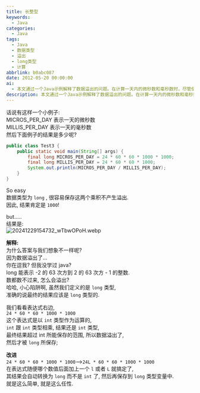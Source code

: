 ```yaml
---
title: 长整型
keywords:
  - Java
categories:
  - Java
tags:
  - Java
  - 数据类型
  - 溢出
  - long类型
  - 计算
abbrlink: b0abc087
date: 2012-05-20 00:00:00
ai:
  - 本文通过一个Java示例解释了数据溢出的问题。在计算一天内的微秒数和毫秒数时，尽管使用了long类型变量来保存结果，但由于表达式中包含int类型的中间运算，导致最终结果超出int范围，进而发生了数据溢出。改进方案是在乘法运算的任意一个整数后面添加'l'或'L'，强制将中间计算转换为long类型，避免了溢出问题。
description: 本文通过一个Java示例解释了数据溢出的问题。在计算一天内的微秒数和毫秒数时，尽管使用了long类型变量来保存结果，但由于表达式中包含int类型的中间运算，导致最终结果超出int范围，进而发生了数据溢出。改进方案是在乘法运算的任意一个整数后面添加'l'或'L'，强制将中间计算转换为long类型，避免了溢出问题。
---
```


话说有这样一个小例子:  
MICROS_PER_DAY 表示一天的微秒数  
MILLIS_PER_DAY 表示一天的毫秒数  
然后下面例子的结果是多少呢?

```java
public class Test3 {
    public static void main(String[] args) {
        final long MICROS_PER_DAY = 24 * 60 * 60 * 1000 * 1000;
        final long MILLIS_PER_DAY = 24 * 60 * 60 * 1000;
        System.out.println(MICROS_PER_DAY / MILLIS_PER_DAY);
    }
}
```

So easy  
数据类型为 `long` , 很容易保存这两个乘积不产生溢出.  
因此, 结果肯定是 `1000`!

but…..  
结果是:  
![20241229154732_wTbwOPoH.webp](20241229154732_wTbwOPoH.webp)

**解释:**  
为什么答案与我们想象不一样呢?  
因为数据溢出了…  
你在逗我? 但我没学过 java?  
long 能表示 -2 的 63 次方到 2 的 63 次方 - 1 的整数.  
数都数不过来, 怎么会溢出?  
哈哈, 小心陷阱啊, 虽然我们定义的是 `long` 类型,  
准确的说最终的结果应该是 `long` 类型的.

我们看看表达式右边,  
`24 * 60 * 60 * 1000 * 1000`  
这个表达式是以 `int` 类型作为运算的,  
`int` 跟 `int` 类型相乘, 结果还是 `int` 类型,  
最终结果超过 int 所能保存的范围, 所以数据溢出了,  
然后才被 `long` 所保存;

**改进**  
`24 * 60 * 60 * 1000 * 1000`–>`24L * 60 * 60 * 1000 * 1000`  
在表达式随便哪个数值后面加上一个 `l` 或者 `L` 就搞定了,  
其结果会自动转换为 `long` 而不是 `int` 了, 然后再保存到 `long` 类型变量中.  
就是这么简单, 就是这么任性.
